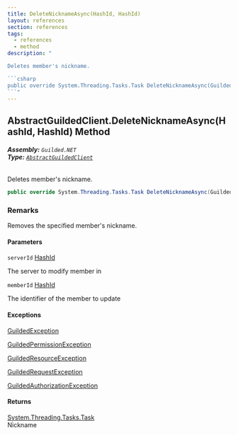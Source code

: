 ```yaml
---
title: DeleteNicknameAsync(HashId, HashId)
layout: references
section: references
tags:
  - references
  - method
description: "

Deletes member's nickname.

```csharp
public override System.Threading.Tasks.Task DeleteNicknameAsync(Guilded.NET.Base.HashId serverId, Guilded.NET.Base.HashId memberId);
```"
---
```


## AbstractGuildedClient.DeleteNicknameAsync(HashId, HashId) Method
###### **Assembly:** `Guilded.NET`<br/>**Type:** [`AbstractGuildedClient`](AbstractGuildedClient 'Guilded.NET.AbstractGuildedClient')

Deletes member's nickname.

```csharp
public override System.Threading.Tasks.Task DeleteNicknameAsync(Guilded.NET.Base.HashId serverId, Guilded.NET.Base.HashId memberId);
```

### Remarks
  
Removes the specified member's nickname.
#### Parameters

<a name='Guilded.NET.AbstractGuildedClient.DeleteNicknameAsync(Guilded.NET.Base.HashId,Guilded.NET.Base.HashId).serverId'></a>

`serverId` [HashId](HashId 'Guilded.NET.Base.HashId')

The server to modify member in

<a name='Guilded.NET.AbstractGuildedClient.DeleteNicknameAsync(Guilded.NET.Base.HashId,Guilded.NET.Base.HashId).memberId'></a>

`memberId` [HashId](HashId 'Guilded.NET.Base.HashId')

The identifier of the member to update

#### Exceptions

[GuildedException](GuildedException 'Guilded.NET.Base.GuildedException')

[GuildedPermissionException](GuildedPermissionException 'Guilded.NET.Base.GuildedPermissionException')

[GuildedResourceException](GuildedResourceException 'Guilded.NET.Base.GuildedResourceException')

[GuildedRequestException](GuildedRequestException 'Guilded.NET.Base.GuildedRequestException')

[GuildedAuthorizationException](GuildedAuthorizationException 'Guilded.NET.Base.GuildedAuthorizationException')

#### Returns
[System.Threading.Tasks.Task](https://docs.microsoft.com/en-us/dotnet/api/System.Threading.Tasks.Task 'System.Threading.Tasks.Task')  
Nickname